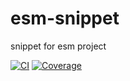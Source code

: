# esm-snippet

snippet for esm project

[![CI](https://github.com/atian25/esm-snippet/actions/workflows/nodejs.yml/badge.svg)](https://github.com/atian25/esm-snippet/actions/workflows/nodejs.yml)
[![Coverage](https://img.shields.io/codecov/c/github/atian25/esm-snippet.svg?style=flat-square)](https://codecov.io/gh/atian25/esm-snippet)
